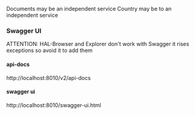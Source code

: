Documents may be an independent service
Country may be to an independent service 

### Swagger UI
ATTENTION: HAL-Browser and Explorer don't work with Swagger
it rises exceptions so avoid it to add them
#### api-docs
http://localhost:8010/v2/api-docs
#### swagger ui
http://localhost:8010/swagger-ui.html
